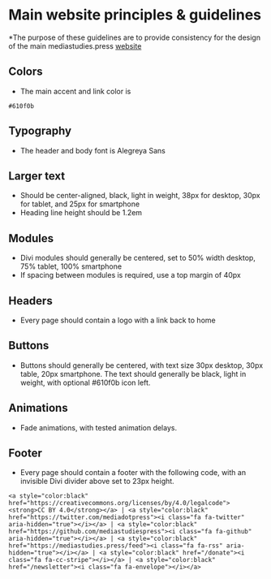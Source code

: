 # Main website principles & guidelines

*The purpose of these guidelines are to provide consistency for the design of the main mediastudies.press [website](http://mediastudies.press)

## Colors

* The main accent and link color is 

`#610f0b`

## Typography

* The header and body font is Alegreya Sans

## Larger text

* Should be center-aligned, black, light in weight, 38px for desktop, 30px for tablet, and 25px for smartphone
* Heading line height should be 1.2em

## Modules

* Divi modules should generally be centered, set to 50% width desktop, 75% tablet, 100% smartphone
* If spacing between modules is required, use a top margin of 40px

## Headers

* Every page should contain a logo with a link back to home

## Buttons

* Buttons should generally be centered, with text size 30px desktop, 30px table, 20px smartphone. The text should generally be black, light in weight, with optional #610f0b icon left.

## Animations

* Fade animations, with tested animation delays.

## Footer

* Every page should contain a footer with the following code, with an invisible Divi divider above set to 23px height.

`<a style="color:black" href="https://creativecommons.org/licenses/by/4.0/legalcode"><strong>CC BY 4.0</strong></a> | <a style="color:black" href="https://twitter.com/mediadotpress"><i class="fa fa-twitter" aria-hidden="true"></i></a> | <a style="color:black" href="https://github.com/mediastudiespress"><i class="fa fa-github" aria-hidden="true"></i></a> | <a style="color:black" href="https://mediastudies.press/feed"><i class="fa fa-rss" aria-hidden="true"></i></a> | <a style="color:black" href="/donate"><i class="fa fa-cc-stripe"></i></a> | <a style="color:black" href="/newsletter"><i class="fa fa-envelope"></i></a>`